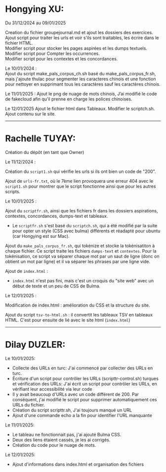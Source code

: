 # Hongying XU:   

Du 31/12/2024 au 09/01/2025   

Creation du fichier groupejournal.md et ajout les dossiers des exercices.    
Ajout script pour traiter les urls et voir s'ils sont traitables, les écrire dans le fichier HTML.    
Modifier script pour stocker les pages aspirées et les dumps textuels.    
Modifier script pour Compter les occurrences.    
Modifier script pour les contextes et les concordances.  

Le 10/01/2024 :  
Ajout du script make_pals_corpus_ch.sh basé du make_pals_corpus_fr.sh, mais j'ajoute thulac pour segmenter les caracteres chinois et une fonction pour nettoyer en supprimant tous les caractères sauf les caractères chinois.

Le 11/01/2025 :
Ajout le png de nuage de mots chinois, J’ai modifié le code de fakecloud afin qu’il prenne en charge les polices chinoises.

Le 12/01/2025
Ajout le fichier html dans Tableaux.
Modifier le scriptch.sh.
Ajout contenu sur le site.

-----------------------------------------------------------------

# Rachelle TUYAY:

Création du dépôt (en tant que Owner)

Le 11/12/2024 :

Création du `script1.sh` qui vérifie les urls si ils ont bien un code de "200".

Ajout de `urls-fr.txt`, où le 7ème lien provoquera une erreur 404 avec le `script1.sh` pour montrer que le script fonctionne ainsi que pour les autres scripts.

Le 10/01/2025 :

Ajout du `scriptfr.sh`, ainsi que les fichiers fr dans les dossiers aspirations, contextes, concordances, dumps-text et tableaux.
- Le `scriptfr.sh` s'est basé du `scriptch.sh`, qui a été modifié par la suite pour opter un style (CSS avec bulma) différents et réadapté pour ubuntu (car Hongying est sur Mac).

Ajout du `make_pals_corpus_fr.sh`, qui tokénize et stocke la tokénisatiton à chaque fichier. Ce script traite les fichiers `dumps-text` et `contextes`. Pour la tokénisation, ce script va séparer chaque mot par un saut de ligne (donc on obtient un mot par ligne) et il va séparer les phrases par une ligne vide.

Ajout de `index.html` :
- `index.html` n'est pas fini, mais c'est un croquis du "site web" avec un début de texte et un peu de CSS de Bulma.

Le 12/01/2025 :

Modification de index.html : amélioration du CSS et la structure du site.

Ajout du script `tsv-to-html.sh` : il convertit les tableaux TSV en tableaux HTML. C'est pour ensuite de lié avec le site html (`index.html`)
 
-----------------------------------------------------------------

# Dilay DUZLER:

Le 10/01/2025: 
- Collecte des URLs en turc: J'ai commencé par collecter des URLs en turc.
- Écriture d'un script pour contrôler les URLs (scripttr-control.sh) turques et vérification des URLs: J'ai écrit un script pour contrôler les URLs, en vérifiant leur accessibilité via leur code
- Il y avait beaucoup d'URLs avec un code différent de 200. Par conséquent, j'ai modifié le script pour supprimer automatiquement ces URLs du fichier.
- Création du script scripttr.sh, J'ai toujours manqué un URL
- Ajout d'une commande echo a la fin pour identifier l'URL manquante

Le 11/01/2025: 
- Le tableau ne fonctionnait pas, j'ai ajouté Bulma CSS.
- Deux des liens étaient cassés, je les ai corrigés.
- Création du code pour le nuage de mots.

Le 12/01/2025:
- Ajout d'informations dans index.html et organisation des fichiers
